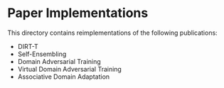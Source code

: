 # Paper Implementations

This directory contains reimplementations of the following publications:

- DIRT-T
- Self-Ensembling
- Domain Adversarial Training
- Virtual Domain Adversarial Training
- Associative Domain Adaptation